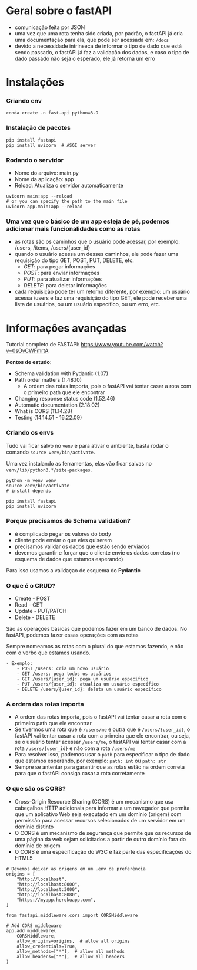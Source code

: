 # Geral sobre o fastAPI
- comunicação feita por JSON
- uma vez que uma rota tenha sido criada, por padrão, o fastAPI já cria uma documentação para ela, que pode ser acessada em: `/docs`
- devido a necessidade intrinseca de informar o tipo de dado que está sendo passado, o fastAPI já faz a validação dos dados, e caso o tipo de dado passado não seja o esperado, ele já retorna um erro

# Instalações

### Criando env 

```
conda create -n fast-api python=3.9
```
### Instalação de pacotes

```
pip install fastapi
pip install uvicorn  # ASGI server

```

### Rodando o servidor

- Nome do arquivo: main.py
- Nome da aplicação: app
- Reload: Atualiza o servidor automaticamente

```
uvicorn main:app --reload
# or you can specify the path to the main file
uvicorn app.main:app --reload
```

### Uma vez que o básico de um app esteja de pé, podemos adicionar mais funcionalidades como as rotas

- as rotas são os caminhos que o usuário pode acessar, por exemplo: /users, /items, /users/{user_id}
- quando o usuário acessa um desses caminhos, ele pode fazer uma requisição do tipo GET, POST, PUT, DELETE, etc.
    - *GET*: para pegar informações
    - *POST*: para enviar informações
    - *PUT*: para atualizar informações
    - *DELETE*: para deletar informações
- cada requisição pode ter um retorno diferente, por exemplo: um usuário acessa /users e faz uma requisição do tipo GET, ele pode receber uma lista de usuários, ou um usuário específico, ou um erro, etc.


# Informações avançadas

Tutorial completo de FASTAPI: https://www.youtube.com/watch?v=0sOvCWFmrtA 

**Pontos de estudo**:

- Schema validation with Pydantic (1.07)
- Path order matters (1.48.10) 
  - A ordem das rotas importa, pois o fastAPI vai tentar casar a rota com o primeiro path que ele encontrar
- Changing response status code (1.52.46)
- Automatic documentation (2.18.02)
- What is CORS (11.14.28)
- Testing (14.14.51 - 16.22.09)

### Criando os envs

Tudo vai ficar salvo no `venv` e para ativar o ambiente, basta rodar o comando `source venv/bin/activate`.

Uma vez instalando as ferramentas, elas vão ficar salvas no `venv/lib/python3.*/site-packages`.

```
python -m venv venv
source venv/bin/activate
# install depends

pip install fastapi
pip install uvicorn 

```

### Porque precisamos de Schema validation?

- é complicado pegar os valores do body 
- cliente pode enviar o que eles quiserem 
- precisamos validar os dados que estão sendo enviados
- devemos garantir e forçar que o cliente envie os dados corretos (no esquema de dados que estamos esperando)

Para isso usamos a validaçao de esquema do **Pydantic**

### O que é o CRUD?

- Create - POST
- Read - GET
- Update - PUT/PATCH
- Delete - DELETE

São as operações básicas que podemos fazer em um banco de dados. No fastAPI, podemos fazer essas operações com as rotas

Sempre nomeamos as rotas com o plural do que estamos fazendo, e não com o verbo que estamos usando. 


```
- Exemplo: 
    - POST /users: cria um novo usuário
    - GET /users: pega todos os usuários
    - GET /users/{user_id}: pega um usuário específico
    - PUT /users/{user_id}: atualiza um usuário específico
    - DELETE /users/{user_id}: deleta um usuário específico
```

### A ordem das rotas importa

- A ordem das rotas importa, pois o fastAPI vai tentar casar a rota com o primeiro path que ele encontrar
- Se tivermos uma rota que é `/users/me` e outra que é `/users/{user_id}`, o fastAPI vai tentar casar a rota com a primeira que ele encontrar, ou seja, se o usuário tentar acessar `/users/me`, o fastAPI vai tentar casar com a rota `/users/{user_id}` e não com a rota `/users/me`
- Para resolver isso, podemos usar o `path` para especificar o tipo de dado que estamos esperando, por exemplo: `path: int` ou `path: str`
- Sempre se antentar para garantir que as rotas estão na ordem correta para que o fastAPI consiga casar a rota corretamente 

### O que são os CORS?

- Cross-Origin Resource Sharing (CORS) é um mecanismo que usa cabeçalhos HTTP adicionais para informar a um navegador que permita que um aplicativo Web seja executado em um domínio (origem) com permissão para acessar recursos selecionados de um servidor em um domínio distinto  
- O CORS é um mecanismo de segurança que permite que os recursos de uma página da web sejam solicitados a partir de outro domínio fora do domínio de origem
- O CORS é uma especificação do W3C e faz parte das especificações do HTML5

```
# Devemos deixar as origens em um .env de preferência
origins = [
    "http://localhost",
    "http://localhost:8000",
    "http://localhost:3000",
    "http://localhost:8080",
    "https://myapp.herokuapp.com",
]

```


```
from fastapi.middleware.cors import CORSMiddleware

# Add CORS middleware
app.add_middleware(
    CORSMiddleware,
    allow_origins=origins,  # allow all origins
    allow_credentials=True,
    allow_methods=["*"],  # allow all methods
    allow_headers=["*"],  # allow all headers
)
```